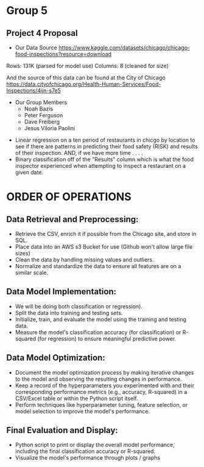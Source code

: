 # Group 5
## Project 4 Proposal

* Our Data Source
https://www.kaggle.com/datasets/chicago/chicago-food-inspections?resource=download

 Rows: 131K (parsed for model use)
 Columns: 8 (cleaned for size)

And the source of this data can be found at the City of Chicago
https://data.cityofchicago.org/Health-Human-Services/Food-Inspections/4ijn-s7e5

* Our Group Members
  * Noah Bazis
  * Peter Ferguson
  * Dave Freiberg
  * Jesus Viloria Paolini
 
- Linear regression on a ten period of restaurants in chicgo by location to see if there are patterns in predicting their food safety (RISK) and results of their inspection.
AND, if we have more time . . . .    
- Binary classification off of the "Results" column which is what the food inspector experienced when attempting to inspect a restaurant on a given date. 

# ORDER OF OPERATIONS
## Data Retrieval and Preprocessing:
* Retrieve the CSV, enrich it if possible from the Chicago site, and store in SQL.
* Place data into an AWS s3 Bucket for use (Github won't allow large file sizes)
* Clean the data by handling missing values and outliers.
* Normalize and standardize the data to ensure all features are on a similar scale. 

## Data Model Implementation:
* We will be doing both classification or regression).
* Split the data into training and testing sets.
* Initialize, train, and evaluate the model using the training and testing data.
* Measure the model's classification accuracy (for classification) or R-squared (for regression) to ensure meaningful predictive power.

## Data Model Optimization:
* Document the model optimization process by making iterative changes to the model and observing the resulting changes in performance.
* Keep a record of the hyperparameters you experimented with and their corresponding performance metrics (e.g., accuracy, R-squared) in a CSV/Excel table or within the Python script itself.
* Perform techniques like hyperparameter tuning, feature selection, or model selection to improve the model's performance.

## Final Evaluation and Display:
* Python script to print or display the overall model performance, including the final classification accuracy or R-squared.
* Visualize the model's performance through plots / graphs

